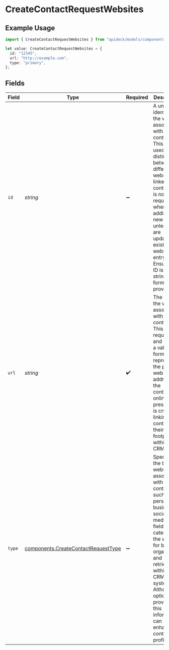 # CreateContactRequestWebsites

## Example Usage

```typescript
import { CreateContactRequestWebsites } from "apideck/models/components";

let value: CreateContactRequestWebsites = {
  id: "12345",
  url: "http://example.com",
  type: "primary",
};
```

## Fields

| Field                                                                                                                                                                                                                                                                                                 | Type                                                                                                                                                                                                                                                                                                  | Required                                                                                                                                                                                                                                                                                              | Description                                                                                                                                                                                                                                                                                           | Example                                                                                                                                                                                                                                                                                               |
| ----------------------------------------------------------------------------------------------------------------------------------------------------------------------------------------------------------------------------------------------------------------------------------------------------- | ----------------------------------------------------------------------------------------------------------------------------------------------------------------------------------------------------------------------------------------------------------------------------------------------------- | ----------------------------------------------------------------------------------------------------------------------------------------------------------------------------------------------------------------------------------------------------------------------------------------------------- | ----------------------------------------------------------------------------------------------------------------------------------------------------------------------------------------------------------------------------------------------------------------------------------------------------- | ----------------------------------------------------------------------------------------------------------------------------------------------------------------------------------------------------------------------------------------------------------------------------------------------------- |
| `id`                                                                                                                                                                                                                                                                                                  | *string*                                                                                                                                                                                                                                                                                              | :heavy_minus_sign:                                                                                                                                                                                                                                                                                    | A unique identifier for the website associated with the contact. This ID is used to distinguish between different websites linked to the contact and is not required when adding a new contact unless you are updating an existing website entry. Ensure the ID is a valid string format if provided. | 12345                                                                                                                                                                                                                                                                                                 |
| `url`                                                                                                                                                                                                                                                                                                 | *string*                                                                                                                                                                                                                                                                                              | :heavy_check_mark:                                                                                                                                                                                                                                                                                    | The URL of the website associated with the contact. This field is required and must be a valid URL format, as it represents the primary web address for the contact's online presence. It is crucial for linking the contact to their digital footprint within the CRM.                               | http://example.com                                                                                                                                                                                                                                                                                    |
| `type`                                                                                                                                                                                                                                                                                                | [components.CreateContactRequestType](../../models/components/createcontactrequesttype.md)                                                                                                                                                                                                            | :heavy_minus_sign:                                                                                                                                                                                                                                                                                    | Specifies the type of website associated with the contact, such as personal, business, or social media. This field helps categorize the website for better organization and retrieval within the CRM system. Although optional, providing this information can enhance the contact's profile.         | primary                                                                                                                                                                                                                                                                                               |